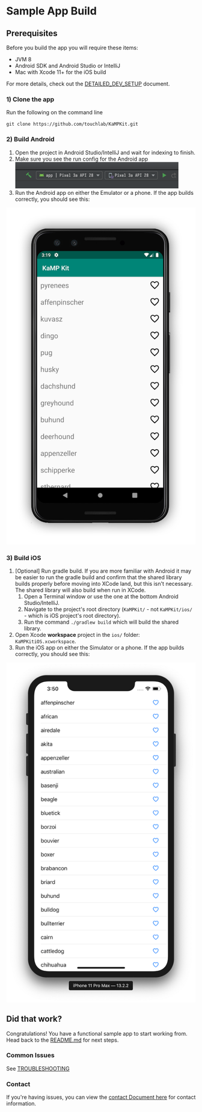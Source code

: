 # Sample App Build

## Prerequisites
Before you build the app you will require these items:

* JVM 8
* Android SDK and Android Studio or IntelliJ
* Mac with Xcode 11+ for the iOS build

For more details, check out the [DETAILED_DEV_SETUP](DETAILED_DEV_SETUP.md) document.

### 1) Clone the app
Run the following on the command line
```
git clone https://github.com/touchlab/KaMPKit.git
```

### 2) Build Android
1. Open the project in Android Studio/IntelliJ and wait for indexing to finish.
1. Make sure you see the run config for the Android app                    
![](runconfig.png)
1. Run the Android app on either the Emulator or a phone. If the app builds correctly, you should see this:

![](Screenshots/kampScreenshotAndroid.png)

### 3) Build iOS

1. [Optional] Run gradle build. If you are more familiar with Android it may be easier to run the gradle build and confirm that the shared library builds properly before moving into XCode land, but this isn't necessary. The shared library will also build when run in XCode.
   1. Open a Terminal window or use the one at the bottom Android Studio/IntelliJ. 
   1. Navigate to the project's root directory (`KaMPKit/` - not `KaMPKit/ios/` - which is iOS project's root directory). 
   1. Run the command `./gradlew build` which will build the shared library.
1. Open Xcode **workspace** project in the `ios/` folder: `KaMPKitiOS.xcworkspace`.
1. Run the iOS app on either the Simulator or a phone. If the app builds correctly, you should see this:

![](Screenshots/kampScreenshotiOS.png)

## Did that work?

Congratulations! You have a functional sample app to start working from. Head back to the [README.md](../README.md#Sanity-Check) for next steps.

### Common Issues

See [TROUBLESHOOTING](TROUBLESHOOTING.md)

### Contact

If you're having issues, you can view the [contact Document here](https://github.com/touchlab/KaMPKit/blob/master/CONTACT_US.md) for contact information.
